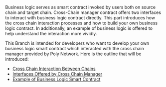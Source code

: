 Business logic serves as smart contract invoked by users both on source chain and target chain. Cross-Chain manager contract offers two interfaces to interact with business logic contract directly. This part introduces how the cross chain interaction processes and how to build your own business logic contract. In additionally, an example of business logic is offered to help understand the interaction more vividly. 

This Branch is intended for developers who want to develop your own business logic smart contract which interacted with the cross chain manager provided by Poly Network. Here is the outline that will be introduced:

- [Cross Chain Interaction Between Chains](./Interaction.md)
- [Interfaces Offered by Cross Chain Manager](./Interfaces.md)
- [Example of Business Logic Smart Contract](./Example.md)